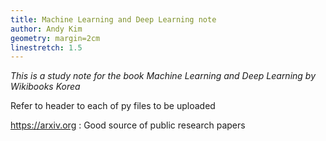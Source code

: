 ```yaml
---
title: Machine Learning and Deep Learning note
author: Andy Kim
geometry: margin=2cm
linestretch: 1.5
---
```


_This is a study note for the book Machine Learning and Deep Learning by Wikibooks Korea_

Refer to header to each of py files to be uploaded

https://arxiv.org : Good source of public research papers

